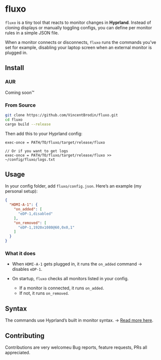 # fluxo

`fluxo` is a tiny tool that reacts to monitor changes in **Hyprland**.
Instead of cloning displays or manually toggling configs, you can define per monitor rules in a simple JSON file.

When a monitor connects or disconnects, `fluxo` runs the commands you’ve set for example, disabling your laptop screen when an external monitor is plugged in.

## Install

### AUR

Coming soon™

### From Source

```bash
git clone https://github.com/VincentBrodin/fluxo.git
cd fluxo
cargo build --release
```

Then add this to your Hyprland config:

```
exec-once = PATH/TO/fluxo/target/release/fluxo

// Or if you want to get logs
exec-once = PATH/TO/fluxo/target/release/fluxo >> ~/config/fluxo/logs.txt
```

## Usage

In your config folder, add `fluxo/config.json`.
Here’s an example (my personal setup):

```json
{
  "HDMI-A-1": {
    "on_added": [
      "eDP-1,disabled"
    ],
    "on_removed": [
      "eDP-1,1920x1080@60,0x0,1"
    ]
  }
}
```

### What it does

* When `HDMI-A-1` gets plugged in, it runs the `on_added` command -> disables `eDP-1`.
* On startup, `fluxo` checks all monitors listed in your config.

  * If a monitor is connected, it runs `on_added`.
  * If not, it runs `on_removed`.

## Syntax

The commands use Hyprland’s built in monitor syntax. 
-> [Read more here](https://wiki.hypr.land/Configuring/Monitors/).


## Contributing

Contributions are very welcomeu
Bug reports, feature requests, PRs all appreciated.
